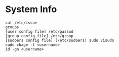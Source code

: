 # System Info

    cat /etc/issue
    groups
    [user config file] /etc/passwd
    [group config file] /etc/group
    [sudoers config file] (/etc/sudoers) sudo visudo
    sudo chage -l <username>
    id -gn <username>
